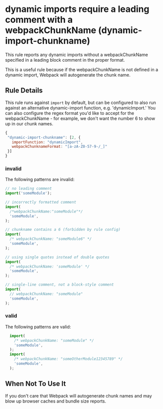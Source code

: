 # dynamic imports require a leading comment with a webpackChunkName (dynamic-import-chunkname)

This rule reports any dynamic imports without a webpackChunkName specified in a leading block comment in the proper format.

This is a useful rule because if the webpackChunkName is not defined in a dynamic import, Webpack will autogenerate the chunk name.

## Rule Details
This rule runs against `import` by default, but can be configured to also run against an alternative dynamic-import function, e.g. 'dynamicImport.'
You can also configure the regex format you'd like to accept for the webpackChunkName - for example, we don't want the number 6 to show up in our chunk names.
 ```javascript
{
  "dynamic-import-chunkname": [2, {
    importFunction: "dynamicImport",
    webpackChunknameFormat: "[a-zA-Z0-57-9-/_]"
  }]
}
```

### invalid
The following patterns are invalid:

```javascript
// no leading comment
import('someModule');

// incorrectly formatted comment
import(
  /*webpackChunkName:"someModule"*/
  'someModule',
);

// chunkname contains a 6 (forbidden by rule config)
import(
  /* webpackChunkName: "someModule6" */
  'someModule',
);

// using single quotes instead of double quotes
import(
  /* webpackChunkName: 'someModule' */
  'someModule',
);

// single-line comment, not a block-style comment
import(
  // webpackChunkName: "someModule"
  'someModule',
);
```
### valid
The following patterns are valid:

```javascript
  import(
    /* webpackChunkName: "someModule" */
    'someModule',
  );
  import(
    /* webpackChunkName: "someOtherModule12345789" */
    'someModule',
  );
```

## When Not To Use It

If you don't care that Webpack will autogenerate chunk names and may blow up browser caches and bundle size reports.
